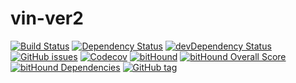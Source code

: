 # vin-ver2

[![Build Status](https://img.shields.io/travis/mrnz/vin-ver2.svg?maxAge=1&style=flat-square)](https://travis-ci.org/mrnz/vin-ver2) [![Dependency Status](https://img.shields.io/david/mrnz/vin-ver2.svg?maxAge=1&style=flat-square)](https://david-dm.org/mrnz/vin-ver2) [![devDependency Status](https://img.shields.io/david/dev/mrnz/vin-ver2.svg?maxAge=1&style=flat-square)](https://david-dm.org/mrnz/vin-ver2#info=devDependencies) [![GitHub issues](https://img.shields.io/github/issues/mrnz/vin-ver2.svg?maxAge=1&style=flat-square)](https://github.com/mrnz/vin-ver2/issues) [![Codecov](https://img.shields.io/codecov/c/github/mrnz/vin-ver2.svg?maxAge=1&style=flat-square)](https://codecov.io/gh/mrnz/vin-ver2) 
[![bitHound](https://img.shields.io/bithound/code/github/mrnz/vin-ver2.svg?maxAge=1&style=flat-square)]()
[![bitHound Overall Score](https://www.bithound.io/github/mrnz/vin-ver2/badges/score.svg)](https://www.bithound.io/github/mrnz/vin-ver2)
[![bitHound Dependencies](https://www.bithound.io/github/mrnz/vin-ver2/badges/dependencies.svg)](https://www.bithound.io/github/mrnz/vin-ver2/master/dependencies/npm)
[![GitHub tag](https://img.shields.io/github/tag/mrnz/vin-ver2.svg?label=version&maxAge=1&style=flat-square)](https://github.com/mrnz/vin-ver2/releases) 






